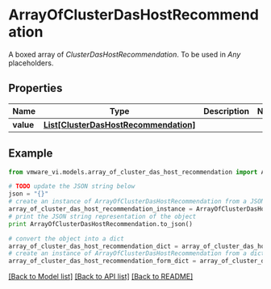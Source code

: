 # ArrayOfClusterDasHostRecommendation

A boxed array of *ClusterDasHostRecommendation*. To be used in *Any* placeholders. 

## Properties
Name | Type | Description | Notes
------------ | ------------- | ------------- | -------------
**value** | [**List[ClusterDasHostRecommendation]**](ClusterDasHostRecommendation.md) |  | 

## Example

```python
from vmware_vi.models.array_of_cluster_das_host_recommendation import ArrayOfClusterDasHostRecommendation

# TODO update the JSON string below
json = "{}"
# create an instance of ArrayOfClusterDasHostRecommendation from a JSON string
array_of_cluster_das_host_recommendation_instance = ArrayOfClusterDasHostRecommendation.from_json(json)
# print the JSON string representation of the object
print ArrayOfClusterDasHostRecommendation.to_json()

# convert the object into a dict
array_of_cluster_das_host_recommendation_dict = array_of_cluster_das_host_recommendation_instance.to_dict()
# create an instance of ArrayOfClusterDasHostRecommendation from a dict
array_of_cluster_das_host_recommendation_form_dict = array_of_cluster_das_host_recommendation.from_dict(array_of_cluster_das_host_recommendation_dict)
```
[[Back to Model list]](../README.md#documentation-for-models) [[Back to API list]](../README.md#documentation-for-api-endpoints) [[Back to README]](../README.md)



